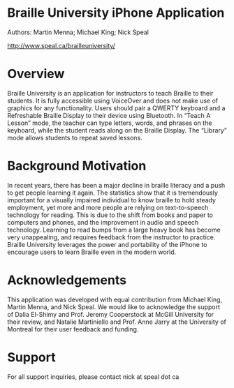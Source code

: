 Braille University iPhone Application
======
Authors: Martin Menna; Michael King; Nick Speal

http://www.speal.ca/brailleuniversity/


# Overview

Braille University is an application for instructors to teach Braille to their students. It is fully accessible using VoiceOver and does not make use of graphics for any functionality. Users should pair a QWERTY keyboard and a Refreshable Braille Display to their device using Bluetooth. In “Teach A Lesson” mode, the teacher can type letters, words, and phrases on the keyboard, while the student reads along on the Braille Display. The “Library” mode allows students to repeat saved lessons.

# Background Motivation

In recent years, there has been a major decline in braille literacy and a push to get people learning it again. The statistics show that it is tremendously important for a visually impaired individual to know braille to hold steady employment, yet more and more people are relying on text-to-speech technology for reading. This is due to the shift from books and paper to computers and phones, and the improvement in audio and speech technology. Learning to read bumps from a large heavy book has become very unappealing, and requires feedback from the instructor to practice. Braille University leverages the power and portability of the iPhone to encourage users to learn Braille even in the modern world.

# Acknowledgements

This application was developed with equal contribution from Michael King, Martin Menna, and Nick Speal. We would like to acknowledge the support of Dalia El-Shimy and Prof. Jeremy Cooperstock at McGill University for their review, and Natalie Martiniello and Prof. Anne Jarry at the University of Montreal for their user feedback and funding.

# Support

For all support inquiries, please contact nick at speal dot ca
